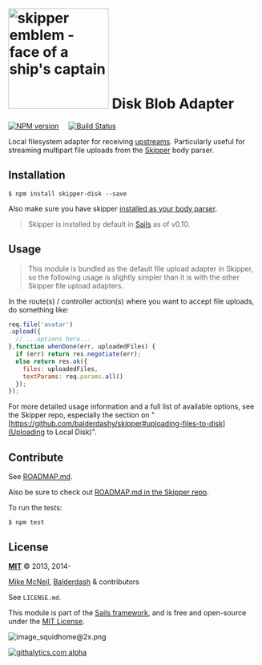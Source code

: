 # [<img title="skipper-disk - Local disk adapter for Skipper" src="http://i.imgur.com/P6gptnI.png" width="200px" alt="skipper emblem - face of a ship's captain"/>](https://github.com/balderdashy/skipper-disk) Disk Blob Adapter

[![NPM version](https://badge.fury.io/js/skipper-disk.png)](http://badge.fury.io/js/skipper-disk) &nbsp; &nbsp;
[![Build Status](https://travis-ci.org/balderdashy/skipper-disk.svg?branch=master)](https://travis-ci.org/balderdashy/skipper-disk)

Local filesystem adapter for receiving [upstreams](https://github.com/balderdashy/skipper#what-are-upstreams). Particularly useful for streaming multipart file uploads from the [Skipper](github.com/balderdashy/skipper) body parser.


## Installation

```
$ npm install skipper-disk --save
```

Also make sure you have skipper [installed as your body parser](http://beta.sailsjs.org/#/documentation/concepts/Middleware?q=adding-or-overriding-http-middleware).

> Skipper is installed by default in [Sails](https://github.com/balderdashy/sails) as of v0.10.


## Usage

> This module is bundled as the default file upload adapter in Skipper, so the following usage is slightly simpler than it is with the other Skipper file upload adapters.

In the route(s) / controller action(s) where you want to accept file uploads, do something like:

```javascript
req.file('avatar')
.upload({
  // ...options here...
},function whenDone(err, uploadedFiles) {
  if (err) return res.negotiate(err);
  else return res.ok({
    files: uploadedFiles,
    textParams: req.params.all()
  });
});
```

For more detailed usage information and a full list of available options, see the Skipper repo, especially the section on "[https://github.com/balderdashy/skipper#uploading-files-to-disk](Uploading to Local Disk)".


## Contribute

See [ROADMAP.md](https://github.com/balderdashy/skipper-s3/blob/master/ROADMAP.md).

Also be sure to check out [ROADMAP.md in the Skipper repo](https://github.com/balderdashy/skipper/blob/master/ROADMAP.md).

To run the tests:

```shell
$ npm test
```




## License

**[MIT](./LICENSE)**
&copy; 2013, 2014-

[Mike McNeil](http://michaelmcneil.com), [Balderdash](http://balderdash.co) & contributors

See `LICENSE.md`.

This module is part of the [Sails framework](http://sailsjs.org), and is free and open-source under the [MIT License](http://sails.mit-license.org/).


![image_squidhome@2x.png](http://i.imgur.com/RIvu9.png)


[![githalytics.com alpha](https://cruel-carlota.pagodabox.com/a22d3919de208c90c898986619efaa85 "githalytics.com")](http://githalytics.com/balderdashy/sails.io.js)
